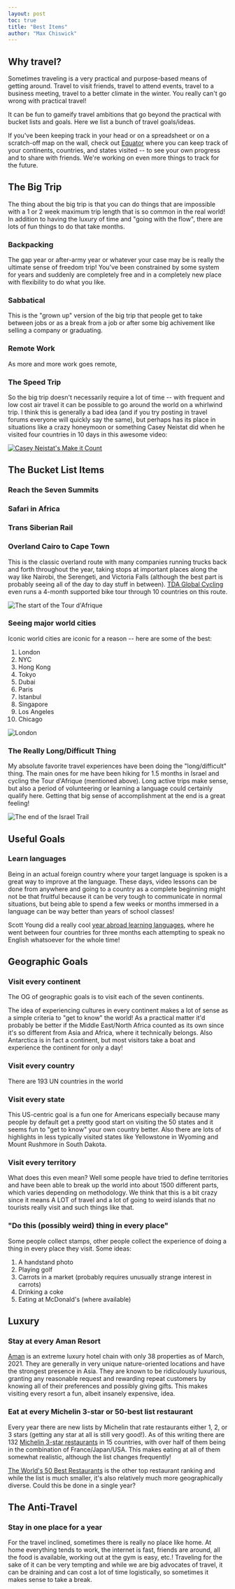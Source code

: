 ```yaml
---
layout: post
toc: true
title: "Best Items"
author: "Max Chiswick"
---
```


## Why travel? 
Sometimes traveling is a very practical and purpose-based means of getting around. Travel to visit friends, travel to attend events, travel to a business meeting, travel to a better climate in the winter. You really can't go wrong with practical travel! 

It can be fun to gameify travel ambitions that go beyond the practical with bucket lists and goals. Here we list a bunch of travel goals/ideas. 

If you've been keeping track in your head or on a spreadsheet or on a scratch-off map on the wall, check out [Equator](https://www.eqtr.co) where you can keep track of your continents, countries, and states visited -- to see your own progress and to share with friends. We're working on even more things to track for the future. 

## The Big Trip
The thing about the big trip is that you can do things that are impossible with a 1 or 2 week maximum trip length that is so common in the real world! In addition to having the luxury of time and "going with the flow", there are lots of fun things to do that take months. 

### Backpacking
The gap year or after-army year or whatever your case may be is really the ultimate sense of freedom trip! You've been constrained by some system for years and suddenly are completely free and in a completely new place with flexibility to do what you like. 

### Sabbatical
This is the "grown up" version of the big trip that people get to take between jobs or as a break from a job or after some big achivement like selling a company or graduating. 

### Remote Work
As more and more work goes remote, 

### The Speed Trip
So the big trip doesn't necessarily require a lot of time -- with frequent and low cost air travel it can be possible to go around the world on a whirlwind trip. I think this is generally a bad idea (and if you try posting in travel forums everyone will quickly say the same), but perhaps has its place in situations like a crazy honeymoon or something Casey Neistat did when he visited four countries in 10 days in this awesome video: 

[![Casey Neistat's Make it Count](http://img.youtube.com/vi/WxfZkMm3wcg/0.jpg)](http://www.youtube.com/watch?v=WxfZkMm3wcg "Casey Neistat's Make it Count")

## The Bucket List Items

### Reach the Seven Summits

### Safari in Africa

### Trans Siberian Rail

### Overland Cairo to Cape Town
This is the classic overland route with many companies running trucks back and forth throughout the year, taking stops at important places along the way like Nairobi, the Serengeti, and Victoria Falls (although the best part is probably seeing all of the day to day stuff in between). [TDA Global Cycling](https://tdaglobalcycling.com/tour-dafrique) even runs a 4-month supported bike tour through 10 countries on this route. 

![The start of the Tour d'Afrique](../assets/travelgoals/pyramids.jpg)

### Seeing major world cities
Iconic world cities are iconic for a reason -- here are some of the best:
1. London
2. NYC
3. Hong Kong
4. Tokyo
5. Dubai
6. Paris
7. Istanbul
8. Singapore
9. Los Angeles
10. Chicago

![London](../assets/travelgoals/london.jpeg)

### The Really Long/Difficult Thing
My absolute favorite travel experiences have been doing the "long/difficult" thing. The main ones for me have been hiking for 1.5 months in Israel and cycling the Tour d'Afrique (mentioned above). Long active trips make sense, but also a period of volunteering or learning a language could certainly qualify here. Getting that big sense of accomplishment at the end is a great feeling! 

![The end of the Israel Trail](../assets/travelgoals/israeltrail.jpg)

## Useful Goals

### Learn languages
Being in an actual foreign country where your target language is spoken is a great way to improve at the language. These days, video lessons can be done from anywhere and going to a country as a complete beginning might not be that fruitful because it can be very tough to communicate in normal situations, but being able to spend a few weeks or months immersed in a language can be way better than years of school classes! 

Scott Young did a really cool [year abroad learning languages](https://www.scotthyoung.com/blog/myprojects/the-year-without-english-2/), where he went between four countries for three months each attempting to speak no English whatsoever for the whole time! 

## Geographic Goals

### Visit every continent
The OG of geographic goals is to visit each of the seven continents. 

The idea of experiencing cultures in every continent makes a lot of sense as a simple criteria to "get to know" the world! As a practical matter it'd probably be better if the Middle East/North Africa counted as its own since it's so different from Asia and Africa, where it technically belongs. Also Antarctica is in fact a continent, but most visitors take a boat and experience the continent for only a day! 

### Visit every country
There are 193 UN countries in the world 

### Visit every state
This US-centric goal is a fun one for Americans especially because many people by default get a pretty good start on visiting the 50 states and it seems fun to "get to know" your own country better. Also there are lots of highlights in less typically visited states like Yellowstone in Wyoming and Mount Rushmore in South Dakota.

### Visit every territory
What does this even mean? Well some people have tried to define territories and have been able to break up the world into about 1500 different parts, which varies depending on methodology. We think that this is a bit crazy since it means A LOT of travel and a lot of going to weird islands that no tourists really visit and such things like that. 

### "Do this (possibly weird) thing in every place"
Some people collect stamps, other people collect the experience of doing a thing in every place they visit. Some ideas: 
1. A handstand photo
2. Playing golf
3. Carrots in a market (probably requires unusually strange interest in carrots)
4. Drinking a coke
5. Eating at McDonald's (where available)

## Luxury 

### Stay at every Aman Resort
[Aman](https://www.aman.com/) is an extreme luxury hotel chain with only 38 properties as of March, 2021. They are generally in very unique nature-oriented locations and have the strongest presence in Asia. They are known to be ridiculously luxurious, granting any reasonable request and rewarding repeat customers by knowing all of their preferences and possibly giving gifts. This makes visiting every resort a fun, albeit insanely expensive, idea.  

### Eat at every Michelin 3-star or 50-best list restaurant
Every year there are new lists by Michelin that rate restaurants either 1, 2, or 3 stars (getting any star at all is still very good!). As of this writing there are 132 [Michelin 3-star restaurants](https://en.wikipedia.org/wiki/List_of_Michelin_3-star_restaurants) in 15 countries, with over half of them being in the combination of France/Japan/USA. This makes eating at all of them somewhat realistic, although the list changes frequently! 

[The World's 50 Best Restaurants](https://www.theworlds50best.com/list/1-50) is the other top restaurant ranking and while the list is much smaller, it's also relatively much more geographically diverse. Could this be done in a single year? 

## The Anti-Travel

### Stay in one place for a year
For the travel inclined, sometimes there is really no place like home. At home everything tends to work, the internet is fast, friends are around, all the food is available, working out at the gym is easy, etc.! Traveling for the sake of it can be very tempting and while we are big advocates of travel, it can be draining and can cost a lot of time logistically, so sometimes it makes sense to take a break. 